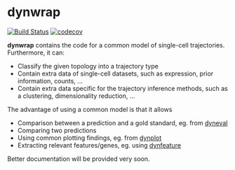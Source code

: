 # dynwrap

[![Build Status](https://travis-ci.org/dynverse/dynwrap.svg)](https://travis-ci.org/dynverse/dynwrap)
[![codecov](https://codecov.io/gh/dynverse/dynwrap/branch/master/graph/badge.svg)](https://codecov.io/gh/dynverse/dynwrap)

**dynwrap** contains the code for a common model of single-cell trajectories.
Furthermore, it can:
* Classify the given topology into a trajectory type
* Contain extra data of single-cell datasets, such as expression, prior information, counts, ...
* Contain extra data specific for the trajectory inference methods, such as a clustering, dimensionality reduction, ...

The advantage of using a common model is that it allows
* Comparison between a prediction and a gold standard, eg. from [dyneval](https://www.github.com/dynverse/dyneval)
* Comparing two predictions
* Using common plotting findings, eg. from [dynplot](https://www.github.com/dynverse/dynplot)
* Extracting relevant features/genes, eg. using [dynfeature](https://www.github.com/dynverse/dynfeature)

Better documentation will be provided very soon.
